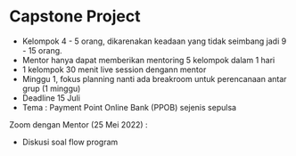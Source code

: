 # Capstone Project

- Kelompok 4 - 5 orang, dikarenakan keadaan yang tidak seimbang jadi 9 - 15 orang.
- Mentor hanya dapat memberikan mentoring 5 kelompok dalam 1 hari
- 1 kelompok 30 menit live session dengann mentor
- Minggu 1, fokus planning nanti ada breakroom untuk perencanaan antar grup (1 minggu) 
- Deadline 15 Juli
- Tema : Payment Point Online Bank (PPOB) sejenis sepulsa

Zoom dengan Mentor (25 Mei 2022) :
- Diskusi soal flow program 

